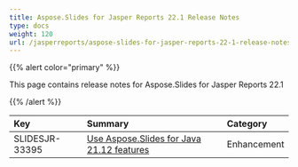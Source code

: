 ```yaml
---
title: Aspose.Slides for Jasper Reports 22.1 Release Notes
type: docs
weight: 120
url: /jasperreports/aspose-slides-for-jasper-reports-22-1-release-notes/
---
```


{{% alert color="primary" %}} 

This page contains release notes for Aspose.Slides for Jasper Reports 22.1

{{% /alert %}} 

|**Key**|**Summary**|**Category**|
| :- | :- | :- |
|SLIDESJR-33395|[Use Aspose.Slides for Java 21.12 features](/slides/java/aspose-slides-for-java-22-1-release-notes/)|Enhancement|